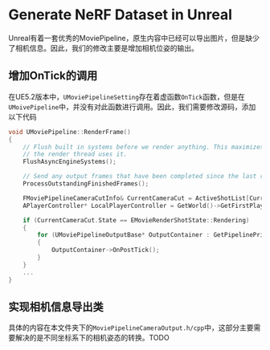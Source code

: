 # Generate NeRF Dataset in Unreal
Unreal有着一套优秀的MoviePipeline，原生内容中已经可以导出图片，但是缺少了相机信息。因此，我们的修改主要是增加相机位姿的输出。
## 增加OnTick的调用
在UE5.2版本中，`UMoviePipelineSetting`存在着虚函数`OnTick`函数，但是在`UMoivePipeline`中，并没有对此函数进行调用。因此，我们需要修改源码，添加以下代码
```cpp
void UMoviePipeline::RenderFrame()
{
	// Flush built in systems before we render anything. This maximizes the likelihood that the data is prepared for when
	// the render thread uses it.
	FlushAsyncEngineSystems();

	// Send any output frames that have been completed since the last render.
	ProcessOutstandingFinishedFrames();

	FMoviePipelineCameraCutInfo& CurrentCameraCut = ActiveShotList[CurrentShotIndex]->ShotInfo;
	APlayerController* LocalPlayerController = GetWorld()->GetFirstPlayerController();

	if (CurrentCameraCut.State == EMovieRenderShotState::Rendering)
	{
		for (UMoviePipelineOutputBase* OutputContainer : GetPipelinePrimaryConfig()->GetOutputContainers())
		{
			OutputContainer->OnPostTick();
		}
	}
    ...
}
```

## 实现相机信息导出类
具体的内容在本文件夹下的`MoviePipelineCameraOutput.h/cpp`中，这部分主要需要解决的是不同坐标系下的相机姿态的转换。TODO